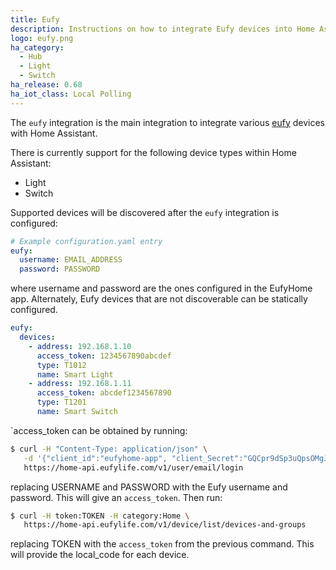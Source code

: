 ```yaml
---
title: Eufy
description: Instructions on how to integrate Eufy devices into Home Assistant.
logo: eufy.png
ha_category:
  - Hub
  - Light
  - Switch
ha_release: 0.68
ha_iot_class: Local Polling
---
```


The `eufy` integration is the main integration to integrate various [eufy](https://www.eufylife.com/) devices with Home Assistant.

There is currently support for the following device types within Home Assistant:

- Light
- Switch

Supported devices will be discovered after the `eufy` integration is configured:

```yaml
# Example configuration.yaml entry
eufy:
  username: EMAIL_ADDRESS
  password: PASSWORD
```

where username and password are the ones configured in the EufyHome app. Alternately, Eufy devices that are not discoverable can be statically configured.

```yaml
eufy:
  devices:
    - address: 192.168.1.10
      access_token: 1234567890abcdef
      type: T1012
      name: Smart Light
    - address: 192.168.1.11
      access_token: abcdef1234567890
      type: T1201
      name: Smart Switch
```

`access_token can be obtained by running:

```bash
$ curl -H "Content-Type: application/json" \
   -d '{"client_id":"eufyhome-app", "client_Secret":"GQCpr9dSp3uQpsOMgJ4xQ", "email":"USERNAME", "password":"PASSWORD"}' \
   https://home-api.eufylife.com/v1/user/email/login
```

replacing USERNAME and PASSWORD with the Eufy username and password. This will give an `access_token`. Then run:

```bash
$ curl -H token:TOKEN -H category:Home \
   https://home-api.eufylife.com/v1/device/list/devices-and-groups
```

replacing TOKEN with the `access_token` from the previous command. This will provide the local_code for each device.
